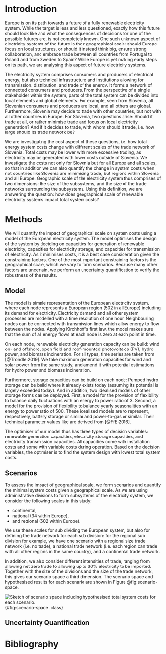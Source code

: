 # Introduction

Europe is on its path towards a future of a fully renewable electricity system. While the target is less and less questioned, exactly how this future should look like and what the consequences of decisions for one of the possible futures are, is not completely known. One such unknown aspect of electricity systems of the future is their geographical scale: should Europe focus on local structures, or should it instead think big, ensure strong collaboration, and embrace trade between all countries from Portugal to Poland and from Sweden to Spain? While Europe is yet making early steps on its path, we are analysing this aspect of future electricity systems.

The electricity system comprises consumers and producers of electrical energy, but also technical infrastructure and institutions allowing for transmission, distribution, and trade of the energy. It forms a network of connected consumers and producers. From the perspective of a single stakeholder within the system, parts of the total system can be divided into local elements and global elements. For example, seen from Slovenia, all Slovenian consumers and producers are local, and all others are global. Furthermore, Slovenia may decide to trade with other countries, but not with all other countries in Europe. For Slovenia, two questions arise: Should it trade at all, or rather minimise trade and focus on local electricity generation? And if it decides to trade, with whom should it trade, i.e. how large should its trade network be?

We are investigating the cost aspect of these questions, i.e. how total energy system costs change with different scales of the trade network of Slovenia. Total costs may be lower with more excessive trading, as electricity may be generated with lower costs outside of Slovenia. We investigate the costs not only for Slovenia but for all Europe and all scales, so that in addition we can also quantify the change in system costs when not countries like Slovenia are minimising trade, but regions within Slovenia and all Europe. Geographic scale of the electricity system thus comprises of two dimensions: the size of the subsystems, and the size of the trade networks surrounding the subsystems. Using this definition, we are answering the question: how does geographical scale of renewable electricity systems impact total system costs?

# Methods

We will quantify the impact of geographical scale on system costs using a model of the European electricity system. The model optimises the design of the system by deciding on capacities for generation of renewable electricity, capacities for electricity storage, and capacities for transmission of electricity. As it minimises costs, it is a best case consideration given the constraining factors. One of the most important constraining factors is the geographical scale, which we vary to form scenarios. Because many other factors are uncertain, we perform an uncertainty quantification to verify the robustness of the results.

## Model

The model is simple representation of the European electricity system, where each node represents a European region (502 in all Europe) including its demand for electricity. Electricity demand and all other system processes are modelled with a time resolution of one hour. Neighbouring nodes can be connected with transmission lines which allow energy to flow between the nodes. Applying Kirchhoff's first law, the model makes sure that the sum of all energy flows at each node is zero at each point in time.

On each node, renewable electricity generation capacity can be build: wind on- and offshore, open field and roof-mounted photovoltaics (PV), hydro power, and biomass incineration. For all types, time series are taken from [@Trondle:2019]. We take maximum generation capacities for wind and solar power from the same study, and amend it with potential estimations for hydro power and biomass incineration.

Furthermore, storage capacities can be build on each node: Pumped hydro storage can be build where it already exists today (assuming its potential is largely exceeded today). And in addition, two idealised models of other storage forms can be deployed. First, a model for the provision of flexibility to balance daily fluctuations with an energy to power ratio of 3. Second, a model for the provision of flexibility to balance yearly seasonalities with an energy to power ratio of 500. These idealised models are to represent, respectively, battery storage or similar and power-to-gas or similar. Their technical parameter values like are derived from [@FfE:2016].

The optimiser of our model thus has three types of decision variables: renewable generation capacities, electricity storage capacities, and electricity transmission capacities. All capacities come with installation costs and some with variable costs during operation. Based on the decision variables, the optimiser is to find the system design with lowest total system costs.

## Scenarios

To assess the impact of geographical scale, we form scenarios and quantify the minimal system costs given a geographical scale. As we are using administrative divisions to form subsystems of the electricity system, we consider the following scales in this study:

* continental,
* national (34 within Europe),
* and regional (502 within Europe).

We use these scales for sub dividing the European system, but also for defining the trade network for each sub division: for the regional sub division for example, we have one scenario with a regional size trade network (i.e. no trade), a national trade network (i.e. each region can trade with all other regions in the same country), and a continental trade network.

In addition, we also consider different intensities of trade, ranging from allowing net zero trade to allowing up to 30% electricity to be imported. Together with the size of the divisions and the size of the trade network, this gives our scenario space a third dimension. The scenario space and hypothesised results for each scenario are shown in Figure @fig:scenario-space.

![Sketch of scenario space including hypothesised total system costs for each scenario.
](../build/scenario-space.png){#fig:scenario-space .class}


## Uncertainty Quantification

# Bibliography
